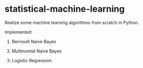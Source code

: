 # statistical-machine-learning

Realize some machine learning algorithms from scratch in Python.  

Implemented:  

1. Bernoulli Naive Bayes  

2. Multinomial Naive Bayes  

3. Logistic Regression  
